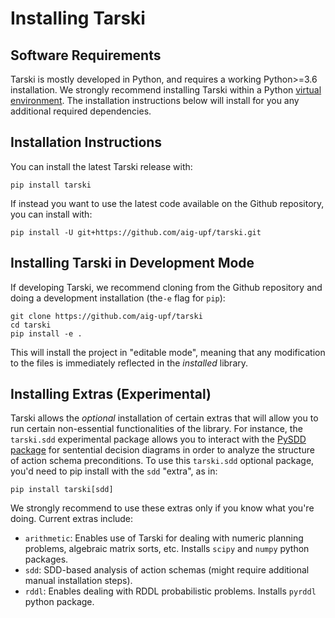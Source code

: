 
# Installing Tarski

## Software Requirements
Tarski is mostly developed in Python, and requires a working Python>=3.6 installation.
We strongly recommend installing Tarski within a Python
[virtual environment](https://docs.python.org/3/tutorial/venv.html).
The installation instructions below will install for you any additional
required dependencies.


## Installation Instructions

You can install the latest Tarski release with:

    pip install tarski

If instead you want to use the latest code available on the Github repository, 
you can install with:
    
    pip install -U git+https://github.com/aig-upf/tarski.git


## Installing Tarski in Development Mode
If developing Tarski, we recommend cloning from the Github repository and doing
a development installation (the`-e` flag for `pip`):
    
    git clone https://github.com/aig-upf/tarski
    cd tarski
    pip install -e .

This will install the project in "editable mode", meaning that any modification
to the files is immediately reflected in the _installed_ library.

## Installing Extras (Experimental)
Tarski allows the _optional_ installation of certain extras that will allow you
to run certain non-essential functionalities of the library. For instance,
the `tarski.sdd` experimental package allows you to interact with the
[PySDD package](https://github.com/wannesm/PySDD) for sentential decision diagrams
in order to analyze the structure of action schema preconditions. To use this
`tarski.sdd` optional package, you'd need to pip install with the `sdd` "extra",
as in: 

    pip install tarski[sdd]

We strongly recommend to use these extras only if you know what you're doing.
Current extras include:

* `arithmetic`: Enables use of Tarski for dealing with numeric planning problems, algebraic matrix sorts, etc.
               Installs `scipy` and `numpy` python packages.
* `sdd`: SDD-based analysis of action schemas (might require additional manual installation steps).
* `rddl`: Enables dealing with RDDL probabilistic problems. Installs `pyrddl` python package.